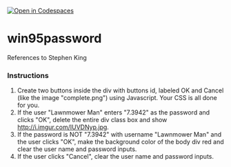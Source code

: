 [![Open in Codespaces](https://classroom.github.com/assets/launch-codespace-2972f46106e565e64193e422d61a12cf1da4916b45550586e14ef0a7c637dd04.svg)](https://classroom.github.com/open-in-codespaces?assignment_repo_id=19456066)
# win95password
References to Stephen King
### Instructions ###
1. Create two buttons inside the div with buttons id, labeled OK and Cancel (like the image "complete.png") using Javascript. Your CSS is all done for you.
1. If the user "Lawnmower Man" enters "7.3942" as the password and clicks "OK", delete the entire div class box and show http://i.imgur.com/IUVDNyp.jpg.
1. If the password is NOT "7.3942" with username "Lawnmower Man" and the user clicks "OK", make the background color of the body div red and clear the user name and password inputs.
1. If the user clicks "Cancel", clear the user name and password inputs.

